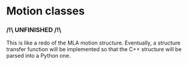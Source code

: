 # Motion classes
### /!\ UNFINISHED /!\

This is like a redo of the MLA motion structure. Eventually, a structure transfer function will be implemented so that the C++ structure will be parsed into a Python one.

